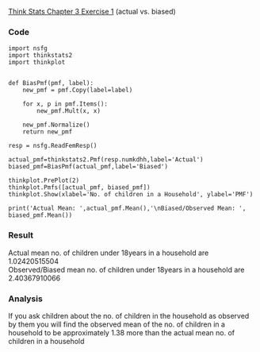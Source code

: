 [Think Stats Chapter 3 Exercise 1](http://greenteapress.com/thinkstats2/html/thinkstats2004.html#toc31) (actual vs. biased)

### Code
```
import nsfg
import thinkstats2
import thinkplot


def BiasPmf(pmf, label):
    new_pmf = pmf.Copy(label=label)

    for x, p in pmf.Items():
        new_pmf.Mult(x, x)
        
    new_pmf.Normalize()
    return new_pmf

resp = nsfg.ReadFemResp()

actual_pmf=thinkstats2.Pmf(resp.numkdhh,label='Actual')
biased_pmf=BiasPmf(actual_pmf,label='Biased')

thinkplot.PrePlot(2)
thinkplot.Pmfs([actual_pmf, biased_pmf])
thinkplot.Show(xlabel='No. of children in a Household', ylabel='PMF')

print('Actual Mean: ',actual_pmf.Mean(),'\nBiased/Observed Mean: ', biased_pmf.Mean())
```
### Result
Actual mean no. of children under 18years in a household are 1.02420515504    
Observed/Biased mean no. of children under 18years in a household are 2.40367910066

### Analysis
If you ask children about the no. of children in the household as observed by them you will find the observed mean of the no. of children in a household to be approximately 1.38 more than the actual mean no. of children in a household
